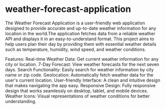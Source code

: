 # weather-forecast-application
The Weather Forecast Application is a user-friendly web application designed to provide accurate and up-to-date weather information for any location in the world.The application fetches data from a reliable weather API and displays it in an easy-to-understand format. This project aims to help users plan their day by providing them with essential weather details such as temperature, humidity, wind speed, and weather conditions.

Features:
Real-time Weather Data: Get current weather information for any city or location.
7-Day Forecast: View weather forecasts for the next seven days.
Search Functionality: Easily search for weather information by city name or zip code.
Geolocation: Automatically fetch weather data for the user's current location.
User-friendly Interface: A clean and intuitive design that makes navigating the app easy.
Responsive Design: Fully responsive design that works seamlessly on desktop, tablet, and mobile devices.
Weather Icons: Visual representations of weather conditions for better understanding.
